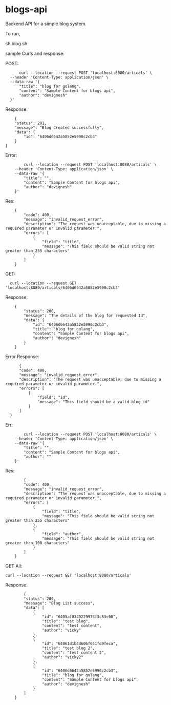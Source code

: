 # blogs-api
Backend API for a simple blog system.

To run,

  sh blog.sh

sample Curls and response:

POST:

          curl --location --request POST 'localhost:8080/articals' \
      --header 'Content-Type: application/json' \
      --data-raw '{
          "title": "blog for golang",
          "content": "Sample Content for blogs api",
          "author": "devignesh"
      }'

Response:

        {
        "status": 201,
        "message": "Blog Created successfully",
        "data": {
            "id": "6406d6642a5852e5990c2cb3"
        }
    }

Error:

            curl --location --request POST 'localhost:8080/articals' \
        --header 'Content-Type: application/json' \
        --data-raw '{
            "title": "",
            "content": "Sample Content for blogs api",
            "author": "devignesh"
        }'

Res:

        {
            "code": 400,
            "message": "invalid_request_error",
            "description": "The request was unacceptable, due to missing a required parameter or invalid parameter.",
            "errors": [
                {
                    "field": "title",
                    "message": "This field should be valid string not greater than 255 characters"
                }
            ]
        }

GET:

      curl --location --request GET 'localhost:8080/articals/6406d6642a5852e5990c2cb3'

Response:

        {
            "status": 200,
            "message": "The details of the blog for requested Id",
            "data": {
                "id": "6406d6642a5852e5990c2cb3",
                "title": "blog for golang",
                "content": "Sample Content for blogs api",
                "author": "devignesh"
            }
        }

Error Response:

          {
          "code": 400,
          "message": "invalid_request_error",
          "description": "The request was unacceptable, due to missing a required parameter or invalid parameter.",
          "errors": [
              {
                  "field": "id",
                  "message": "This field should be a valid blog id"
              }
          ]
      }


Err:

            curl --location --request POST 'localhost:8080/articals' \
        --header 'Content-Type: application/json' \
        --data-raw '{
            "title": "",
            "content": "Sample Content for blogs api",
            "author": ""
        }'

Res:

            {
            "code": 400,
            "message": "invalid_request_error",
            "description": "The request was unacceptable, due to missing a required parameter or invalid parameter.",
            "errors": [
                {
                    "field": "title",
                    "message": "This field should be valid string not greater than 255 characters"
                },
                {
                    "field": "author",
                    "message": "This field should be valid string not greater than 100 characters"
                }
            ]
        }


GET All:

    curl --location --request GET 'localhost:8080/articals'

Response:

            {
            "status": 200,
            "message": "Blog List success",
            "data": [
                {
                    "id": "6405af0349229973f3c53e50",
                    "title": "test blog",
                    "content": "test content",
                    "author": "vicky"
                },
                {
                    "id": "64061d1b4d606f041fd9feca",
                    "title": "test blog 2",
                    "content": "test content 2",
                    "author": "vicky2"
                },
                {
                    "id": "6406d6642a5852e5990c2cb3",
                    "title": "blog for golang",
                    "content": "Sample Content for blogs api",
                    "author": "devignesh"
                }
            ]
        }

